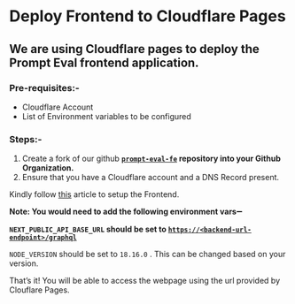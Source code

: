 # Deploy  Frontend to Cloudflare Pages

## We are using Cloudflare pages to deploy the Prompt Eval frontend application.

### Pre-requisites:-

- Cloudflare Account
- List of Environment variables to be configured

### Steps:-

1. Create a fork of our github **[`prompt-eval-fe`](https://github.com/TrueSparrowSystems/prompt-eval-be/tree/documentation) repository into your Github Organization.** 
2. Ensure that you have a Cloudflare account and a DNS Record present.

 Kindly follow [this](https://developers.cloudflare.com/pages/get-started/guide/) article to setup the Frontend. 

**Note: You would need to add the following environment vars**➖

 **`NEXT_PUBLIC_API_BASE_URL` should be set to [`https://<backend-url-endpoint>/graphql`](https://prompt-eval.quick-poc.com/graphql)**

 `NODE_VERSION` should be set to `18.16.0` . This can be changed based on your version. 

That’s it! You will be able to access the webpage using the url provided by Clouflare Pages.
